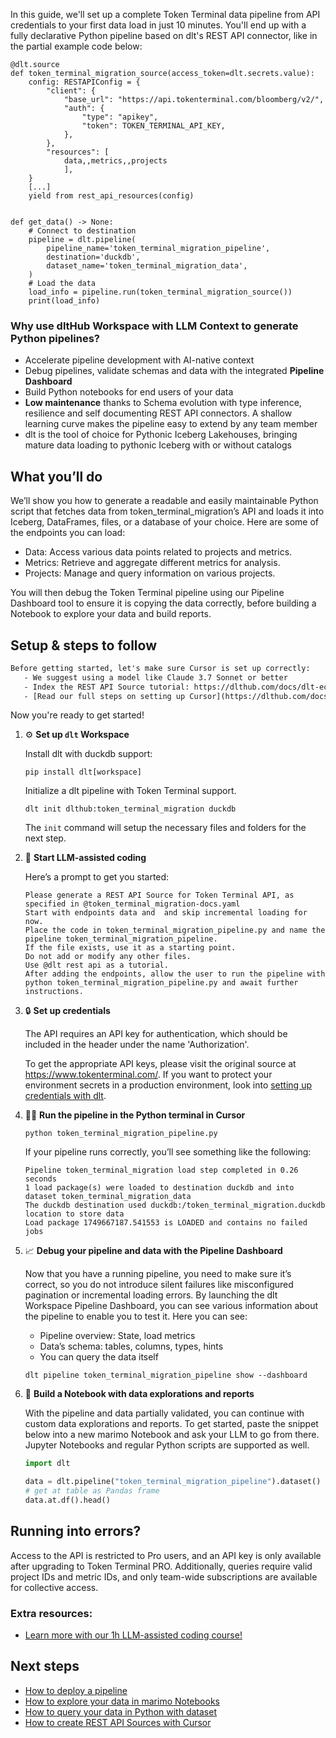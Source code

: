 In this guide, we'll set up a complete Token Terminal data pipeline from API credentials to your first data load in just 10 minutes. You'll end up with a fully declarative Python pipeline based on dlt's REST API connector, like in the partial example code below:

```python-outcome
@dlt.source
def token_terminal_migration_source(access_token=dlt.secrets.value):
    config: RESTAPIConfig = {
        "client": {
            "base_url": "https://api.tokenterminal.com/bloomberg/v2/",
            "auth": {
                "type": "apikey",
                "token": TOKEN_TERMINAL_API_KEY,
            },
        },
        "resources": [
            data,,metrics,,projects
            ],
    }
    [...]
    yield from rest_api_resources(config)


def get_data() -> None:
    # Connect to destination
    pipeline = dlt.pipeline(
        pipeline_name='token_terminal_migration_pipeline',
        destination='duckdb',
        dataset_name='token_terminal_migration_data', 
    )
    # Load the data
    load_info = pipeline.run(token_terminal_migration_source())
    print(load_info) 
```

### Why use dltHub Workspace with LLM Context to generate Python pipelines?

- Accelerate pipeline development with AI-native context
- Debug pipelines, validate schemas and data with the integrated **Pipeline Dashboard**
- Build Python notebooks for end users of your data
- **Low maintenance** thanks to Schema evolution with type inference, resilience and self documenting REST API connectors. A shallow learning curve makes the pipeline easy to extend by any team member
- dlt is the tool of choice for Pythonic Iceberg Lakehouses, bringing mature data loading to pythonic Iceberg with or without catalogs

## What you’ll do

We’ll show you how to generate a readable and easily maintainable Python script that fetches data from token_terminal_migration’s API and loads it into Iceberg, DataFrames, files, or a database of your choice. Here are some of the endpoints you can load:

- Data: Access various data points related to projects and metrics.
- Metrics: Retrieve and aggregate different metrics for analysis.
- Projects: Manage and query information on various projects.

You will then debug the Token Terminal pipeline using our Pipeline Dashboard tool to ensure it is copying the data correctly, before building a Notebook to explore your data and build reports.

## Setup & steps to follow

```default
Before getting started, let's make sure Cursor is set up correctly:
   - We suggest using a model like Claude 3.7 Sonnet or better
   - Index the REST API Source tutorial: https://dlthub.com/docs/dlt-ecosystem/verified-sources/rest_api/ and add it to context as **@dlt rest api**
   - [Read our full steps on setting up Cursor](https://dlthub.com/docs/dlt-ecosystem/llm-tooling/cursor-restapi#23-configuring-cursor-with-documentation)
```

Now you're ready to get started!

1. ⚙️ **Set up `dlt` Workspace**
    
    Install dlt with duckdb support:
    ```shell
    pip install dlt[workspace]
    ```

    Initialize a dlt pipeline with Token Terminal support.
    ```shell
    dlt init dlthub:token_terminal_migration duckdb
    ```

    The `init` command will setup the necessary files and folders for the next step.
    
2. 🤠 **Start LLM-assisted coding**
    
    Here’s a prompt to get you started:
    
    ```prompt
    Please generate a REST API Source for Token Terminal API, as specified in @token_terminal_migration-docs.yaml 
    Start with endpoints data and  and skip incremental loading for now. 
    Place the code in token_terminal_migration_pipeline.py and name the pipeline token_terminal_migration_pipeline. 
    If the file exists, use it as a starting point. 
    Do not add or modify any other files. 
    Use @dlt rest api as a tutorial. 
    After adding the endpoints, allow the user to run the pipeline with python token_terminal_migration_pipeline.py and await further instructions.
    ```

    
3. 🔒 **Set up credentials** 
    
    The API requires an API key for authentication, which should be included in the header under the name 'Authorization'.
    
    To get the appropriate API keys, please visit the original source at https://www.tokenterminal.com/.
    If you want to protect your environment secrets in a production environment, look into [setting up credentials with dlt](https://dlthub.com/docs/walkthroughs/add_credentials).
    
4. 🏃‍♀️ **Run the pipeline in the Python terminal in Cursor**
    
    ```shell
    python token_terminal_migration_pipeline.py
    ```
    
    If your pipeline runs correctly, you’ll see something like the following:
    
    ```shell
    Pipeline token_terminal_migration load step completed in 0.26 seconds
    1 load package(s) were loaded to destination duckdb and into dataset token_terminal_migration_data
    The duckdb destination used duckdb:/token_terminal_migration.duckdb location to store data
    Load package 1749667187.541553 is LOADED and contains no failed jobs
    ```
    
5. 📈 **Debug your pipeline and data with the Pipeline Dashboard**

    Now that you have a running pipeline, you need to make sure it’s correct, so you do not introduce silent failures like misconfigured pagination or incremental loading errors. By launching the dlt Workspace Pipeline Dashboard, you can see various information about the pipeline to enable you to test it. Here you can see:
    - Pipeline overview: State, load metrics
    - Data’s schema: tables, columns, types, hints
    - You can query the data itself
    
    ```shell
    dlt pipeline token_terminal_migration_pipeline show --dashboard
    ```
    
6. 🐍 **Build a Notebook with data explorations and reports**

    With the pipeline and data partially validated, you can continue with custom data explorations and reports. To get started, paste the snippet below into a new marimo Notebook and ask your LLM to go from there. Jupyter Notebooks and regular Python scripts are supported as well.

    
    ```python
    import dlt

   data = dlt.pipeline("token_terminal_migration_pipeline").dataset()
   # get at table as Pandas frame
   data.at.df().head()
    ```

## Running into errors?

Access to the API is restricted to Pro users, and an API key is only available after upgrading to Token Terminal PRO. Additionally, queries require valid project IDs and metric IDs, and only team-wide subscriptions are available for collective access.

### Extra resources:

- [Learn more with our 1h LLM-assisted coding course!](https://www.youtube.com/watch?v=GGid70rnJuM)

## Next steps

- [How to deploy a pipeline](https://dlthub.com/docs/walkthroughs/deploy-a-pipeline)
- [How to explore your data in marimo Notebooks](https://dlthub.com/docs/general-usage/dataset-access/marimo)
- [How to query your data in Python with dataset](https://dlthub.com/docs/general-usage/dataset-access/dataset)
- [How to create REST API Sources with Cursor](https://dlthub.com/docs/dlt-ecosystem/llm-tooling/cursor-restapi)